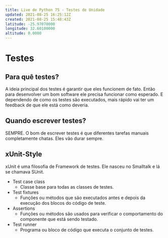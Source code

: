```yaml
---
title: Live de Python 75 - Testes de Unidade
updated: 2021-08-25 16:25:12Z
created: 2021-08-25 15:48:43Z
latitude: -25.97070000
longitude: 32.60100000
altitude: 0.0000
---
```


# Testes

## Para quê testes?

A ideia principal dos testes é garantir que eles funcionem de fato. Então para desenvolver um bom software ele precisa funcionar como esperado. E dependendo de como os testes são executados, mais rápido vai ter um feedback de que ele está como deveria.

## Quando escrever testes?

SEMPRE. O bom de escrever testes é que diferentes tarefas manuais completamente chatas. Eles vão durar sempre.

## xUnit-Style

xUnit é uma filosofia de Framework de testes. Ele nasceu no Smalltalk e lá se chamava SUnit.

- Test case class
    - Classe base para todas as classes de testes.
- Test fixtures
    - Funções ou métodos que são executados antes e depois da execução dos blocos do código de teste.
- Assertions
    - Funções ou métodos são usados para verificar o comportamento do componente que está sendo testado.
- Test runner
    - Programa ou bloco de código que executa o conjunto de testes.